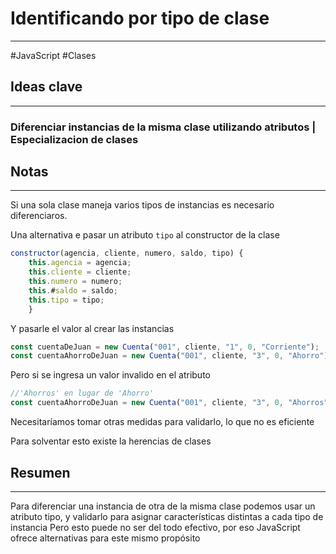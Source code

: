 # Identificando por tipo de clase
---
#JavaScript #Clases
## Ideas clave
---
### Diferenciar instancias de la misma clase utilizando atributos | Especializacion de clases
## Notas
---
Si una sola clase maneja varios tipos de instancias es necesario diferenciaros.

Una alternativa e pasar un atributo `tipo` al constructor de la clase
```JavaScript
constructor(agencia, cliente, numero, saldo, tipo) {
    this.agencia = agencia;
    this.cliente = cliente;
    this.numero = numero;
    this.#saldo = saldo;
    this.tipo = tipo;
    }
```
Y pasarle el valor al crear las instancias
```JavaScript
const cuentaDeJuan = new Cuenta("001", cliente, "1", 0, "Corriente");
const cuentaAhorroDeJuan = new Cuenta("001", cliente, "3", 0, "Ahorro");
```
Pero si se ingresa un valor invalido en el atributo
```JavaScript
//'Ahorros' en lugar de 'Ahorro'
const cuentaAhorroDeJuan = new Cuenta("001", cliente, "3", 0, "Ahorros");
```
Necesitaríamos tomar otras medidas para validarlo, lo que no es eficiente

Para solventar esto existe la herencias de clases
## Resumen
---
Para diferenciar una instancia de otra de la misma clase podemos usar un atributo tipo, y validarlo para asignar características distintas a cada tipo de instancia
Pero esto puede no ser del todo efectivo, por eso JavaScript ofrece alternativas para este mismo propósito 